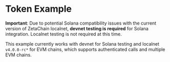 # Token Example

**Important**: Due to potential Solana compatibility issues with the current version of ZetaChain localnet, **devnet testing is required** for Solana integration. Localnet testing is not required at this time.

This example currently works with devnet for Solana testing and localnet `v4.0.0-rc*` for EVM chains, which supports authenticated calls and multiple EVM chains.
